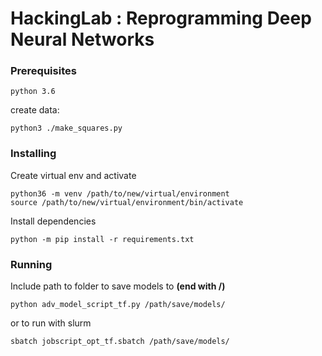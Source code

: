 # HackingLab : Reprogramming Deep Neural Networks

### Prerequisites

```
python 3.6
```

create data:

```
python3 ./make_squares.py
```

### Installing

Create virtual env and activate

```
python36 -m venv /path/to/new/virtual/environment
source /path/to/new/virtual/environment/bin/activate
```
Install dependencies
```
python -m pip install -r requirements.txt
```

### Running

Include path to folder to save models to **(end with /)**
```
python adv_model_script_tf.py /path/save/models/
```

or to run with slurm
```
sbatch jobscript_opt_tf.sbatch /path/save/models/
```